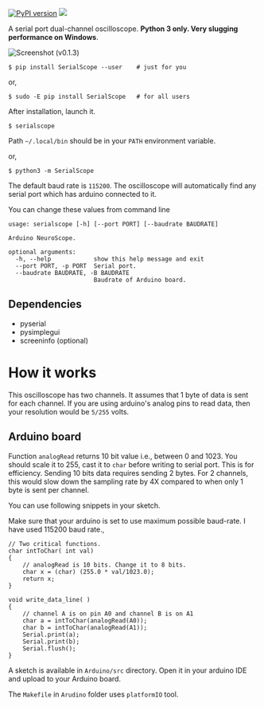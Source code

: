 [![PyPI version](https://badge.fury.io/py/SerialScope.svg)](https://badge.fury.io/py/SerialScope) ![](https://img.shields.io/pypi/pyversions/serialscope.svg)

A serial port dual-channel oscilloscope. __Python 3 only. Very slugging performance on Windows__. 

![Screenshot (v0.1.3)](https://user-images.githubusercontent.com/895681/59994995-83506400-9673-11e9-861a-eb4f2984905e.png)

    $ pip install SerialScope --user    # just for you
or,

    $ sudo -E pip install SerialScope   # for all users

After installation, launch it. 

    $ serialscope
   
Path `~/.local/bin` should be in your `PATH` environment variable.

or,
    
    $ python3 -m SerialScope 
    

The default baud rate is `115200`. The oscilloscope will automatically 
find any serial port which has arduino connected to it.

You can change these values from command line

```
usage: serialscope [-h] [--port PORT] [--baudrate BAUDRATE]

Arduino NeuroScope.

optional arguments:
  -h, --help            show this help message and exit
  --port PORT, -p PORT  Serial port.
  --baudrate BAUDRATE, -B BAUDRATE
                        Baudrate of Arduino board.

```

## Dependencies

- pyserial
- pysimplegui 
- screeninfo (optional)

# How it works

This oscilloscope has two channels.  It assumes that 1 byte of data is sent
for each channel. If you are using arduino's analog pins to read data, then 
your resolution would be `5/255` volts.

## Arduino board

Function `analogRead` returns 10 bit value i.e., between 0 and 1023. You should
scale it to 255, cast it to `char` before writing to serial port. This is for efficiency.
Sending 10 bits data requires sending 2 bytes. For 2 channels, this would slow 
down the sampling rate by 4X compared to when only 1 byte is sent per channel.

You can use following snippets in your sketch.

Make sure that your arduino is set to use maximum possible baud-rate. I have
used 115200 baud rate.,

```
// Two critical functions.
char intToChar( int val)
{
    // analogRead is 10 bits. Change it to 8 bits.
    char x = (char) (255.0 * val/1023.0);
    return x;
}

void write_data_line( )
{
    // channel A is on pin A0 and channel B is on A1
    char a = intToChar(analogRead(A0));
    char b = intToChar(analogRead(A1));
    Serial.print(a);
    Serial.print(b);
    Serial.flush();
}
```

A sketch is available in `Arduino/src` directory. Open it in your arduino IDE
and upload to your Arduino board. 

The `Makefile` in `Arudino` folder uses `platformIO` tool.
